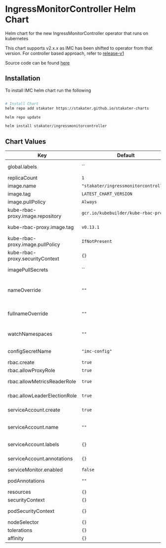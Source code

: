 # IngressMonitorController Helm Chart

Helm chart for the new IngressMonitorController operator that runs on kubernetes

This chart supports v2.x.x as IMC has been shifted to operator from that version. For controller based approach, refer to [release-v1](https://github.com/stakater/IngressMonitorController/tree/release-v1/deployments/kubernetes)

Source code can be found [here](https://github.com/stakater/IngressMonitorController)

## Installation

To install IMC helm chart run the following

```sh

# Install Chart
helm repo add stakater https://stakater.github.io/stakater-charts

helm repo update

helm install stakater/ingressmonitorcontroller
```

## Chart Values

| Key                          | Default                               | Description                                                                                    |
| ---------------------------- | ------------------------------------- | ---------------------------------------------------------------------------------------------- |
| global.labels                | ``                                    | Labels to be added to all components                                                           |
| replicaCount                 | `1`                                   | Replicas for operator                                                                          |
| image.name                   | `"stakater/ingressmonitorcontroller"` | Image repository                                                                               |
| image.tag                    | `LATEST_CHART_VERSION`                | Tag of the Image                                                                               |
| image.pullPolicy             | `Always`                              | Pull policy for the image                                                                      |
| kube-rbac-proxy.image.repository             | `gcr.io/kubebuilder/kube-rbac-proxy`                              | Image repository for kube-rbac-proxy                                                                      |
| kube-rbac-proxy.image.tag            | `v0.13.1`                              | Tag of the kube-rbac-proxy image                                                                      |
| kube-rbac-proxy.image.pullPolicy             | `IfNotPresent`                              | Pull policy for the image                                                                      |
| kube-rbac-proxy.securityContext             | `{}`                              |securityContext for the kube-rbac-proxy Container                                                                      |
| imagePullSecrets             | ``                                    | List of secrets used to pull images                                                            |
| nameOverride                 | `""`                                  | Partial override for ingress-monitor-controller.fullname template (will keep the release name) |
| fullnameOverride             | `""`                                  | Full override for ingress-monitor-controller.fullname template                                 |
| watchNamespaces              | `""`                                  | Comma separated namespace names, set empty to watch all namespaces                             |
| configSecretName             | `"imc-config"`                        | Name of secret that contains configuration                                                     |
| rbac.create                  | `true`                                | Whether to create RBAC                                                                         |
| rbac.allowProxyRole          | `true`                                | Whether to create RBAC for proxy                                                               |
| rbac.allowMetricsReaderRole  | `true`                                | Whether to create RBAC for metrics-reader                                                      |
| rbac.allowLeaderElectionRole | `true`                                | Whether to create leader-election                                                              |
| serviceAccount.create        | `true`                                | Whether to create serviceAccount                                                               |
| serviceAccount.name          | `""`                                  | Name for ServiceAccount, if empty the default chart name will be used                          |
| serviceAccount.labels        | `{}`                                  | Additional labels on ServiceAccount                                                            |
| serviceAccount.annotations   | `{}`                                  | Additional annotations on ServiceAccount                                                       |
| serviceMonitor.enabled       | `false`                               | Create ServiceMonitor for metrics                                                              |
| podAnnotations               | `""`                                  | Additional annotations on deployment                                                           |
| resources                    | `{}`                                  | Requests/Limits for operator                                                                   |
| securityContext              | `{}`                                  | Override for SecurityContext                                                                   |
| podSecurityContext           | `{}`                                  | Override for deployment.Spec.securityContext                                                   |
| nodeSelector                 | `{}`                                  | Override for NodeSelector                                                                      |
| tolerations                  | `{}`                                  | Override for Tolerations                                                                       |
| affinity                     | `{}`                                  | Override for Affinity                                                                          |
